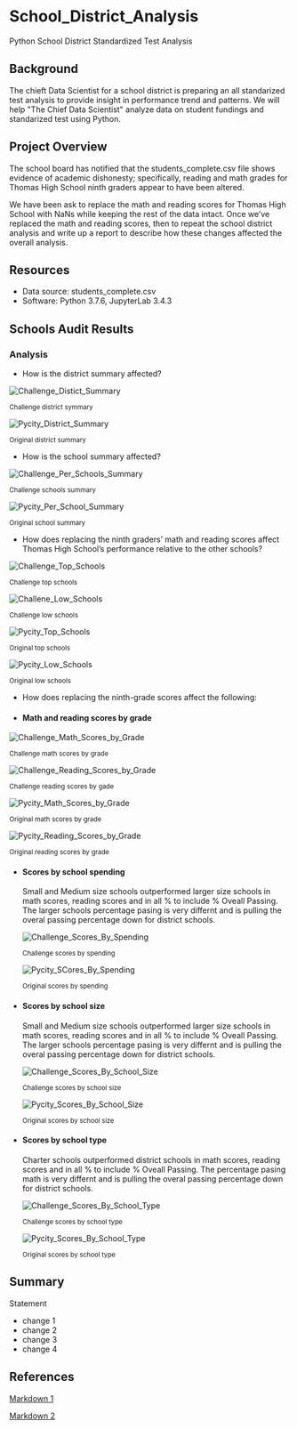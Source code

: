 # School_District_Analysis

Python School District Standardized Test Analysis

## Background

The chieft Data Scientist for a school district is preparing an all standarized test analysis to provide insight in performance trend and patterns. We will help "The Chief Data Scientist" analyze data on student fundings and standarized test using Python.

## Project Overview

The school board has notified that the students_complete.csv file shows evidence of academic dishonesty; specifically, reading and math grades for Thomas High School ninth graders appear to have been altered.

We have been ask to replace the math and reading scores for Thomas High School with NaNs while keeping the rest of the data intact. Once we’ve replaced the math and reading scores, then to repeat the school district analysis and write up a report to describe how these changes affected the overall analysis.

## Resources

* Data source: students_complete.csv
* Software: Python 3.7.6, JupyterLab 3.4.3

## Schools Audit Results

### Analysis

* How is the district summary affected?

![Challenge_Distict_Summary](./Images/challenge_district_summary.png)

<sub> Challenge district symmary

![Pycity_District_Summary](./Images/Pycity_district_summary.png)

<sub>Original district summary

* How is the school summary affected?

![Challenge_Per_Schools_Summary](./Images/challenge_per_school_summary.png)

<sub>Challenge schools summary

![Pycity_Per_School_Summary](./Images/Pycity_per_school_summary.png)

<sub>Original school summary


* How does replacing the ninth graders’ math and reading scores affect Thomas High School’s performance relative to the other schools?

![Challenge_Top_Schools](./Images/challenge_top_schools.png)

<sub>Challenge top schools

![Challene_Low_Schools](./Images/challenge_low_schools.png)

<sub>Challenge low schools

![Pycity_Top_Schools](./Images/Pycity_top_schools.png)

<sub>Original top schools

![Pycity_Low_Schools](./Images/Pycity_low_schools.png)

<sub>Original low schools




* How does replacing the ninth-grade scores affect the following:

* #### Math and reading scores by grade

![Challenge_Math_Scores_by_Grade](./Images/challenge_math_score_by_grade.png)

<sub>Challenge math scores by grade

![Challenge_Reading_Scores_by_Grade](./Images/challenge_reading_score_by_grade.png)

<sub>Challenge reading scores by gade

![Pycity_Math_Scores_by_Grade](./Images/Pycity_math_score_by_grade.png)

<sub>Original math scores by grade

![Pycity_Reading_Scores_by_Grade](./Images/Pycity_reading_score_by_grade.png)

<sub>Original reading scores by grade


* #### Scores by school spending

    Small and Medium size schools outperformed larger size schools in math scores, reading scores and in all % to include % Oveall Passing. The larger schools percentage pasing is very differnt and is pulling the overal passing percentage down for district schools.

    ![Challenge_Scores_By_Spending](./Images/challenge_score_by_spending.png)

    <sub>Challenge scores by spending

    ![Pycity_SCores_By_Spending](./Images/Pycity_score_by_spending.png)

    <sub>Original scores by spending

* #### Scores by school size

    Small and Medium size schools outperformed larger size schools in math scores, reading scores and in all % to include % Oveall Passing. The larger schools percentage pasing is very differnt and is pulling the overal passing percentage down for district schools.

    ![Challenge_Scores_By_School_Size](./Images/challenge_score_by_school_size.png)

    <sub>Challenge scores by school size

    ![Pycity_Scores_By_School_Size](./Images/Pycity_score_by_school_size.png)

    <sub>Original scores by school size

* #### Scores by school type

    Charter schools outperformed district schools in math scores, reading scores and in all % to include % Oveall Passing. The percentage pasing math is very differnt and is pulling the overal passing percentage down for district schools.

    ![Challenge_Scores_By_School_Type](./Images/challenge_score_by_school_type.png)

    <sub>Challenge scores by school type

    ![Pycity_Scores_By_School_Type](./Images/Pycity_score_by_school_type.png)

    <sub>Original scores by school type

## Summary

Statement
* change 1
* change 2
* change 3
* change 4

## References

[Markdown 1](https://docs.github.com/en/get-started/writing-on-github/getting-started-with-writing-and-formatting-on-github/basic-writing-and-formatting-syntax)

[Markdown 2](https://www.markdownguide.org/basic-syntax/)

